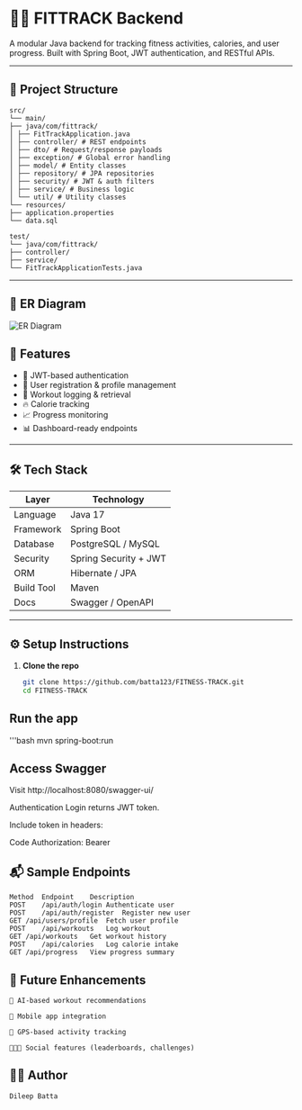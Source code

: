 # 🏋️‍♂️ FITTRACK Backend

A modular Java backend for tracking fitness activities, calories, and user progress. Built with Spring Boot, JWT authentication, and RESTful APIs.

---

## 📁 Project Structure

    src/ 
    └── main/ 
    ├── java/com/fittrack/ 
    │ ├── FitTrackApplication.java 
    │ ├── controller/ # REST endpoints 
    │ ├── dto/ # Request/response payloads 
    │ ├── exception/ # Global error handling 
    │ ├── model/ # Entity classes 
    │ ├── repository/ # JPA repositories 
    │ ├── security/ # JWT & auth filters 
    │ ├── service/ # Business logic 
    │ └── util/ # Utility classes 
    └── resources/ 
    ├── application.properties 
    └── data.sql

    test/ 
    └── java/com/fittrack/ 
    ├── controller/ 
    ├── service/ 
    └── FitTrackApplicationTests.java


---

## 🧬 ER Diagram

![ER Diagram](https://ibb.co/jPYT8s18)


## 🚀 Features

- 🔐 JWT-based authentication
- 🧍 User registration & profile management
- 🏃 Workout logging & retrieval
- 🔥 Calorie tracking
- 📈 Progress monitoring
- 📊 Dashboard-ready endpoints

---

## 🛠️ Tech Stack

| Layer        | Technology            |
|--------------|------------------------|
| Language     | Java 17                |
| Framework    | Spring Boot            |
| Database     | PostgreSQL / MySQL     |
| Security     | Spring Security + JWT  |
| ORM          | Hibernate / JPA        |
| Build Tool   | Maven                  |
| Docs         | Swagger / OpenAPI      |

---

## ⚙️ Setup Instructions

1. **Clone the repo**
   ```bash
   git clone https://github.com/batta123/FITNESS-TRACK.git
   cd FITNESS-TRACK

## Run the app

'''bash
mvn spring-boot:run

## Access Swagger

Visit http://localhost:8080/swagger-ui/

Authentication
Login returns JWT token.

Include token in headers:

Code
Authorization: Bearer <your-token>

## 📬 Sample Endpoints

    Method	Endpoint	Description
    POST	/api/auth/login	Authenticate user
    POST	/api/auth/register	Register new user
    GET	/api/users/profile	Fetch user profile
    POST	/api/workouts	Log workout
    GET	/api/workouts	Get workout history
    POST	/api/calories	Log calorie intake
    GET	/api/progress	View progress summary
    
## 📌 Future Enhancements

    🧬 AI-based workout recommendations
    
    📱 Mobile app integration
    
    🧭 GPS-based activity tracking
    
    🧑‍🤝‍🧑 Social features (leaderboards, challenges)

## 👨‍💻 Author
    
    Dileep Batta

